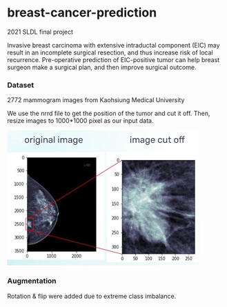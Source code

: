 # breast-cancer-prediction
2021 SLDL final project

Invasive breast carcinoma with extensive intraductal component (EIC) may result in an incomplete surgical resection, and thus increase risk of local recurrence.
Pre-operative prediction of EIC-positive tumor can help breast surgeon make a surgical plan, and then improve surgical outcome.

### Dataset ###
2772 mammogram images from Kaohsiung Medical University

We use the nrrd file to get the position of the tumor and cut it off. Then, resize images to 1000*1000 pixel as our input data.

![image](./mammogram.jpg)
### Augmentation ###
Rotation & flip were added due to extreme class imbalance.
